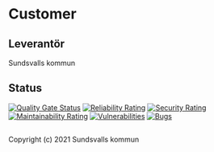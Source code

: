 # Customer

## Leverantör

Sundsvalls kommun

## Status

[![Quality Gate Status](https://sonarcloud.io/api/project_badges/measure?project=Sundsvallskommun_api-service-customer&metric=alert_status)](https://sonarcloud.io/summary/overall?id=Sundsvallskommun_api-service-customer)
[![Reliability Rating](https://sonarcloud.io/api/project_badges/measure?project=Sundsvallskommun_api-service-customer&metric=reliability_rating)](https://sonarcloud.io/summary/overall?id=Sundsvallskommun_api-service-customer)
[![Security Rating](https://sonarcloud.io/api/project_badges/measure?project=Sundsvallskommun_api-service-customer&metric=security_rating)](https://sonarcloud.io/summary/overall?id=Sundsvallskommun_api-service-customer)
[![Maintainability Rating](https://sonarcloud.io/api/project_badges/measure?project=Sundsvallskommun_api-service-customer&metric=sqale_rating)](https://sonarcloud.io/summary/overall?id=Sundsvallskommun_api-service-customer)
[![Vulnerabilities](https://sonarcloud.io/api/project_badges/measure?project=Sundsvallskommun_api-service-customer&metric=vulnerabilities)](https://sonarcloud.io/summary/overall?id=Sundsvallskommun_api-service-customer)
[![Bugs](https://sonarcloud.io/api/project_badges/measure?project=Sundsvallskommun_api-service-customer&metric=bugs)](https://sonarcloud.io/summary/overall?id=Sundsvallskommun_api-service-customer)


## 
Copyright (c) 2021 Sundsvalls kommun
